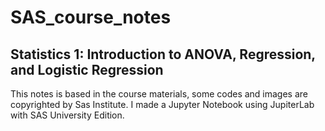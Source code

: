 # SAS_course_notes
## Statistics 1: Introduction to ANOVA, Regression, and Logistic Regression

This notes is based in the course materials, some codes and images are copyrighted by Sas Institute. I made a Jupyter Notebook using JupiterLab with SAS University Edition. 
